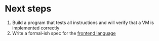 # Next steps
1. Build a program that tests all instructions and will verify that a VM is
   implemented correctly
2. Write a formal-ish spec for the [frontend language](phifront.pm)
